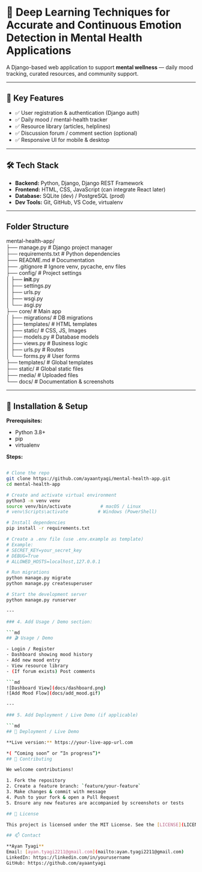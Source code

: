  # 🧠 Deep Learning Techniques for Accurate and Continuous Emotion Detection in Mental Health Applications

A Django-based web application to support **mental wellness** — daily mood tracking, curated resources, and community support.

---

## 🚀 Key Features
- ✅ User registration & authentication (Django auth)  
- ✅ Daily mood / mental-health tracker  
- ✅ Resource library (articles, helplines)  
- ✅ Discussion forum / comment section (optional)  
- ✅ Responsive UI for mobile & desktop

---

## 🛠 Tech Stack
- **Backend:** Python, Django, Django REST Framework           
- **Frontend:** HTML, CSS, JavaScript (can integrate React later)              
- **Database:** SQLite (dev) / PostgreSQL (prod)                 
- **Dev Tools:** Git, GitHub, VS Code, virtualenv                     
                       
---                        
                 
## Folder Structure 
mental-health-app/                                              
├── manage.py                   # Django project manager           
├── requirements.txt            # Python dependencies      
├── README.md                   # Documentation        
├── .gitignore                  # Ignore venv, pycache, env files      
├── config/                     # Project settings       
│   ├── __init__.py      
│   ├── settings.py        
│   ├── urls.py        
│   ├── wsgi.py        
│   └── asgi.py          
├── core/                      # Main app         
│   ├── migrations/            # DB migrations         
│   ├── templates/             # HTML templates              
│   ├── static/                # CSS, JS, Images                      
│   ├── models.py              # Database models                        
│   ├── views.py               # Business logic                    
│   ├── urls.py                # Routes                             
│   └── forms.py               # User forms                      
├── templates/                 # Global templates                        
├── static/                    # Global static files                           
├── media/                     # Uploaded files                       
└── docs/                      # Documentation & screenshots                         

---

## 🧩 Installation & Setup

**Prerequisites:**  
- Python 3.8+  
- pip  
- virtualenv  

**Steps:**

```bash

# Clone the repo
git clone https://github.com/ayaantyagi/mental-health-app.git
cd mental-health-app

# Create and activate virtual environment
python3 -m venv venv
source venv/bin/activate           # macOS / Linux
# venv\Scripts\activate           # Windows (PowerShell)

# Install dependencies
pip install -r requirements.txt

# Create a .env file (use .env.example as template)
# Example:
# SECRET_KEY=your_secret_key
# DEBUG=True
# ALLOWED_HOSTS=localhost,127.0.0.1

# Run migrations
python manage.py migrate
python manage.py createsuperuser

# Start the development server
python manage.py runserver

---

### 4. Add Usage / Demo section:

```md
## 🎬 Usage / Demo

- Login / Register  
- Dashboard showing mood history  
- Add new mood entry  
- View resource library  
- (If forum exists) Post comments

```md
![Dashboard View](docs/dashboard.png)
![Add Mood Flow](docs/add_mood.gif)

---

### 5. Add Deployment / Live Demo (if applicable)

```md
## 🚀 Deployment / Live Demo

**Live version:** https://your-live-app-url.com  

*( “Coming soon” or “In progress”)*  
## 🤝 Contributing

We welcome contributions!  

1. Fork the repository  
2. Create a feature branch: `feature/your-feature`  
3. Make changes & commit with message  
4. Push to your fork & open a Pull Request  
5. Ensure any new features are accompanied by screenshots or tests

## 📄 License

This project is licensed under the MIT License. See the [LICENSE](LICENSE) file for details.

## 📫 Contact

**Ayan Tyagi**  
Email: [ayan.tyagi2211@gmail.com](mailto:ayan.tyagi2211@gmail.com)  
LinkedIn: https://linkedin.com/in/yourusername  
GitHub: https://github.com/ayaantyagi


